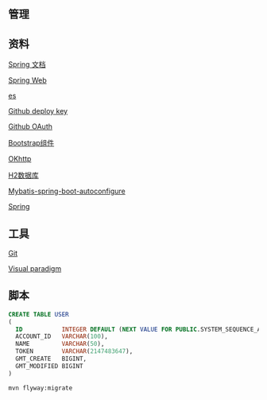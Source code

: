 ## 管理

## 资料

[Spring 文档](https://spring.io/guides)

[Spring Web](https://spring.io/guides/gs/serving-web-content/)

[es](https://elasticsearch.cn/explore)

[Github deploy key](https://developer.github.com/v3/guides/managing-deploy-keys/#deploy-keys)

[Github OAuth](https://developer.github.com/apps/building-oauth-apps/creating-an-oauth-app/)

[Bootstrap组件](https://v3.bootcss.com/components/#navbar-buttons)

[OKhttp](https://square.github.io/okhttp/)

[H2数据库](http://www.h2database.com/html/main.html)

[Mybatis-spring-boot-autoconfigure](https://mybatis.org/spring-boot-starter/) 

[Spring](https://docs.spring.io/spring-boot/docs/2.0.0.RC1/reference/htmlsingle/#boot-features-connect-to-production-database)

## 工具

[Git](https://git-scm.com/download)

[Visual paradigm](https://www.visual-paradigm.com)

## 脚本

```sql
CREATE TABLE USER
(
  ID           INTEGER DEFAULT (NEXT VALUE FOR PUBLIC.SYSTEM_SEQUENCE_A27E4AA1_B703_4EC7_9D6B_F1150B75A0B0) AUTO_INCREMENT PRIMARY KEY NOT NULL,
  ACCOUNT_ID   VARCHAR(100),
  NAME         VARCHAR(50),
  TOKEN        VARCHAR(2147483647),
  GMT_CREATE   BIGINT,
  GMT_MODIFIED BIGINT
)

```
```bash
mvn flyway:migrate
```